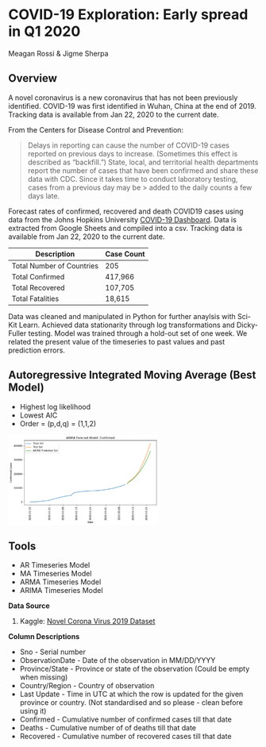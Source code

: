 # COVID-19 Exploration: Early spread in Q1 2020
Meagan Rossi & Jigme Sherpa

## Overview
A novel coronavirus is a new coronavirus that has not been previously identified. COVID-19 was first identified in Wuhan, China at the end of 2019. Tracking data is available from Jan 22, 2020 to the current date.

From the Centers for Disease Control and Prevention:
> Delays in reporting can cause the number of COVID-19 cases reported on previous days to increase. (Sometimes this effect is
> described as “backfill.”) State, local, and territorial health departments report the number of cases that have been
> confirmed and share these data with CDC. Since it takes time to conduct laboratory testing, cases from a previous day may be > added to the daily counts a few days late.

Forecast rates of confirmed, recovered and death COVID19 cases using data from the Johns Hopkins University [COVID-19 Dashboard](https://coronavirus.jhu.edu/map.html). Data is extracted from Google Sheets and compiled into a csv.  Tracking data is available from Jan 22, 2020 to the current date.

Description | Case Count
------------ | -------------
Total Number of Countries | 205
Total Confirmed | 417,966
Total Recovered | 107,705
Total Fatalities | 18,615

Data was cleaned and manipulated in Python for further anaylsis with Sci-Kit Learn. Achieved data stationarity through log transformations and Dicky-Fuller testing. Model was trained through a hold-out set of one week. We related the present value of the timeseries to past values and past prediction errors.

## Autoregressive Integrated Moving Average (Best Model)
- Highest log likelihood
- Lowest AIC
- Order = (p,d,q) = (1,1,2)

<img src="/_Images/ARIMA.png" align="center" width="60%">

## Tools<br/>
- AR Timeseries Model
- MA Timeseries Model
- ARMA Timeseries Model
- ARIMA Timeseries Model

**Data Source**
1. Kaggle: [Novel Corona Virus 2019 Dataset](https://www.kaggle.com/sudalairajkumar/novel-corona-virus-2019-dataset)

**Column Descriptions**
- Sno - Serial number
- ObservationDate - Date of the observation in MM/DD/YYYY
- Province/State - Province or state of the observation (Could be empty when missing)
- Country/Region - Country of observation
- Last Update - Time in UTC at which the row is updated for the given province or country. (Not standardised and so please - clean before using it)
- Confirmed - Cumulative number of confirmed cases till that date
- Deaths - Cumulative number of of deaths till that date
- Recovered - Cumulative number of recovered cases till that date
